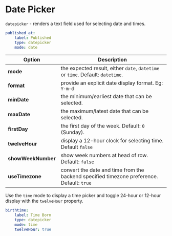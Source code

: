 # Date Picker

`datepicker` - renders a text field used for selecting date and times.

```yaml
published_at:
    label: Published
    type: datepicker
    mode: date
```

Option | Description
------------- | -------------
**mode** | the expected result, either `date`, `datetime` or `time`. Default: `datetime`.
**format** | provide an explicit date display format. Eg: `Y-m-d`
**minDate** | the minimum/earliest date that can be selected.
**maxDate** | the maximum/latest date that can be selected.
**firstDay** | the first day of the week. Default: `0` (Sunday).
**twelveHour** | display a 12-hour clock for selecting time. Default `false`
**showWeekNumber** | show week numbers at head of row. Default: `false`
**useTimezone** | convert the date and time from the backend specified timezone preference. Default: `true`

Use the `time` mode to display a time picker and toggle 24-hour or 12-hour display with the `twelveHour` property.

```yaml
birthtime:
    label: Time Born
    type: datepicker
    mode: time
    twelveHour: true
```
